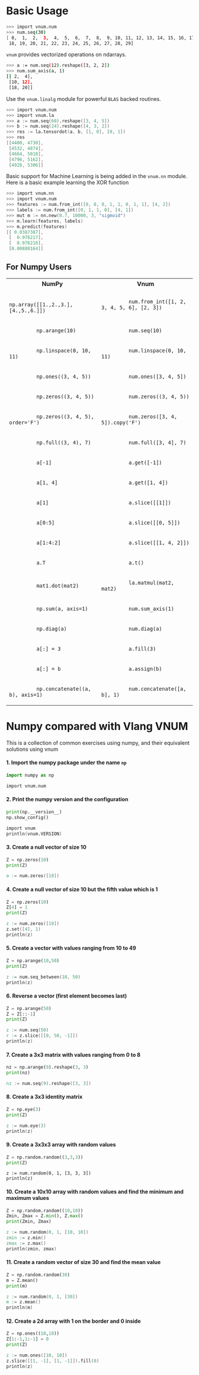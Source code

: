 # Basic Usage

```sh
>>> import vnum.num
>>> num.seq(30)
[ 0,  1,  2,  3,  4,  5,  6,  7,  8,  9, 10, 11, 12, 13, 14, 15, 16, 17,
 18, 19, 20, 21, 22, 23, 24, 25, 26, 27, 28, 29]
```

`vnum` provides vectorized operations on ndarrays.

```sh
>>> a := num.seq(12).reshape([3, 2, 2])
>>> num.sum_axis(a, 1)
[[ 2,  4],
 [10, 12],
 [18, 20]]
```

Use the `vnum.linalg` module for powerful `BLAS` backed routines.

```v
>>> import vnum.num
>>> import vnum.la
>>> a := num.seq(60).reshape([3, 4, 5])
>>> b := num.seq(24).reshape([4, 3, 2])
>>> res := la.tensordot(a, b, [1, 0], [0, 1])
>>> res
[[4400, 4730],
 [4532, 4874],
 [4664, 5018],
 [4796, 5162],
 [4928, 5306]]
```

Basic support for Machine Learning is being added in the `vnum.nn` module.  Here is a basic example learning the XOR function

```v
>>> import vnum.nn
>>> import vnum.num
>>> features := num.from_int([0, 0, 0, 1, 1, 0, 1, 1], [4, 2])
>>> labels := num.from_int([0, 1, 1, 0], [4, 1])
>>> mut m := nn.new(0.7, 10000, 3, "sigmoid")
>>> m.learn(features, labels)
>>> m.predict(features)
[[ 0.0387387],
 [  0.976217],
 [  0.976216],
 [0.00880164]]
```

## For Numpy Users

<table>
   <tr>
      <th>NumPy </th>
      <th>Vnum</th>
   </tr>
   <tr>
      <td>
         <code>
         np.array([[1.,2.,3.], [4.,5.,6.]])
         </code>
      </td>
      <td>
         <code>
         num.from_int([1, 2, 3, 4, 5, 6], [2, 3])
         </code>
      </td>
   </tr>
   <tr>
      <td>
         <code>
         np.arange(10)
         </code>
      </td>
      <td>
         <code>
         num.seq(10)
         </code>
      </td>
   </tr>
   <tr>
      <td>
         <code>
         np.linspace(0, 10, 11)
         </code>
      </td>
      <td>
         <code>
         num.linspace(0, 10, 11)
         </code>
      </td>
   </tr>
   <tr>
      <td>
         <code>
         np.ones((3, 4, 5))
         </code>
      </td>
      <td>
         <code>
         num.ones([3, 4, 5])
         </code>
      </td>
   </tr>
   <tr>
      <td>
         <code>
         np.zeros((3, 4, 5))
         </code>
      </td>
      <td>
         <code>
         num.zeros((3, 4, 5))
         </code>
      </td>
   </tr>
   <tr>
      <td>
         <code>
         np.zeros((3, 4, 5), order='F')
         </code>
      </td>
      <td>
         <code>
         num.zeros([3, 4, 5]).copy('F')
         </code>
      </td>
   </tr>
   <tr>
      <td>
         <code>
         np.full((3, 4), 7)
         </code>
      </td>
      <td>
         <code>
         num.full([3, 4], 7)
         </code>
      </td>
   </tr>
   <tr>
      <td>
         <code>
         a[-1]
         </code>
      </td>
      <td>
         <code>
         a.get([-1])
         </code>
      </td>
   </tr>
   <tr>
      <td>
         <code>
         a[1, 4]
         </code>
      </td>
      <td>
         <code>
         a.get([1, 4])
         </code>
      </td>
   </tr>
   <tr>
      <td>
         <code>
         a[1]
         </code>
      </td>
      <td>
         <code>
         a.slice([[1]])
         </code>
      </td>
   </tr>
   <tr>
      <td>
         <code>
         a[0:5]
         </code>
      </td>
      <td>
         <code>
         a.slice([[0, 5]])
         </code>
      </td>
   </tr>
   <tr>
      <td>
         <code>
         a[1:4:2]
         </code>
      </td>
      <td>
         <code>
         a.slice([[1, 4, 2]])
         </code>
      </td>
   </tr>
   <tr>
      <td>
         <code>
         a.T
         </code>
      </td>
      <td>
         <code>
         a.t()
         </code>
      </td>
   </tr>
   <tr>
      <td>
         <code>
         mat1.dot(mat2)
         </code>
      </td>
      <td>
         <code>
         la.matmul(mat2, mat2)
         </code>
      </td>
   </tr>
   <tr>
      <td>
         <code>
         np.sum(a, axis=1)
         </code>
      </td>
      <td>
         <code>
         num.sum_axis(1)
         </code>
      </td>
   </tr>
   <tr>
      <td>
         <code>
         np.diag(a)
         </code>
      </td>
      <td>
         <code>
         num.diag(a)
         </code>
      </td>
   </tr>
   <tr>
      <td>
         <code>
         a[:] = 3
         </code>
      </td>
      <td>
         <code>
         a.fill(3)
         </code>
      </td>
   </tr>
   <tr>
      <td>
         <code>
         a[:] = b
         </code>
      </td>
      <td>
         <code>
         a.assign(b)
         </code>
      </td>
   </tr>
   <tr>
      <td>
         <code>
         np.concatenate((a, b), axis=1)
         </code>
      </td>
      <td>
         <code>
         num.concatenate([a, b], 1)
         </code>
      </td>
   </tr>
</table>

# Numpy compared with Vlang VNUM

This is a collection of common exercises using numpy, and their equivalent solutions using vnum

#### 1. Import the numpy package under the name `np`

```python
import numpy as np
```

```v
import vnum.num
```

#### 2. Print the numpy version and the configuration

```python
print(np.__version__)
np.show_config()
```

```v
import vnum
println(vnum.VERSION)
```

#### 3. Create a null vector of size 10

```python
Z = np.zeros(10)
print(Z)
```

```v
a := num.zeros([10])
```

#### 4. Create a null vector of size 10 but the fifth value which is 1

```python
Z = np.zeros(10)
Z[4] = 1
print(Z)
```

```v
z := num.zeros([10])
z.set([4], 1)
println(z)
```

#### 5. Create a vector with values ranging from 10 to 49

```python
Z = np.arange(10,50)
print(Z)
```

```v
z := num.seq_between(10, 50)
println(z)
```

#### 6. Reverse a vector (first element becomes last)

```python
Z = np.arange(50)
Z = Z[::-1]
print(Z)
```

```v
z := num.seq(50)
r := z.slice([[0, 50, -1]])
println(z)
```

#### 7. Create a 3x3 matrix with values ranging from 0 to 8

```python
nz = np.arange(9).reshape(3, 3)
print(nz)
```

```v
nz := num.seq(9).reshape([3, 3])
```

#### 8. Create a 3x3 identity matrix

```python
Z = np.eye(3)
print(Z)
```

```v
z := num.eye(3)
println(z)
```

#### 9. Create a 3x3x3 array with random values

```python
Z = np.random.random((3,3,3))
print(Z)
```

```
z := num.random(0, 1, [3, 3, 3])
println(z)
```

#### 10. Create a 10x10 array with random values and find the minimum and maximum values

```python
Z = np.random.random((10,10))
Zmin, Zmax = Z.min(), Z.max()
print(Zmin, Zmax)
```

```v
z := num.random(0, 1, [10, 10])
zmin := z.min()
zmax := z.max()
println(zmin, zmax)
```

#### 11. Create a random vector of size 30 and find the mean value

```python
Z = np.random.random(30)
m = Z.mean()
print(m)
```

```v
z := num.random(0, 1, [30])
m := z.mean()
println(m)
```

#### 12. Create a 2d array with 1 on the border and 0 inside

```python
Z = np.ones((10,10))
Z[1:-1,1:-1] = 0
print(Z)
```

```v
z := num.ones([10, 10])
z.slice([[1, -1], [1, -1]]).fill(0)
println(z)
```
